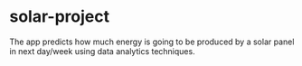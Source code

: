 # solar-project

The app predicts how much energy is going to be produced by a solar panel in next day/week using data analytics techniques.
